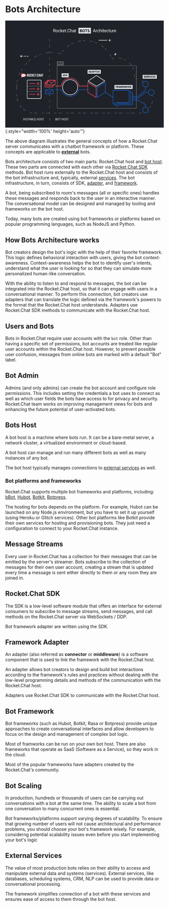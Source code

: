 # Bots Architecture

![Bots Architecture Diagram](./diagram.png){:style="width='100%' height='auto'"}

The above diagram illustrates the general concepts of how a Rocket.Chat server
communicates with a chatbot framework or platform. These concepts are applicable
to [**external**](../) bots.

Bots architecture consists of two main parts: Rocket.Chat host and [bot host](#bots-host).
These two parts are connected with each other via [Rocket Chat SDK](#rocketchat-sdk) methods.
Bot host runs externally to the Rocket.Chat host and consists of the bot infrastructure and,
typically, external [services](#external-services). The bot infrastructure, in turn,
consists of SDK, [adapter](#framework-adapter), and [framework](#bot-framework).

A bot, being subscribed to room's messages (all or specific ones) handles these
messages and responds back to the user in an interactive manner. The conversational model
can be designed and managed by tooling and frameworks on the bot host.

Today, many bots are created using bot frameworks or platforms based on popular programming
languages, such as NodeJS and Python.

## How Bots Architecture works

Bot creators design the bot's logic with the help of their favorite framework.
This logic defines behavioral interaction with users, giving the bot context-awareness.
Context-awareness helps the bot to identify user's intents, understand what the user is
looking for so that they can simulate more personalized human-like conversation.

With the ability to listen to and respond to messages, the bot can be integrated into
the Rocket.Chat host, so that it can engage with users in a conversational manner. To perform
this connection, bot creators use adapters that can translate the logic defined via the
framework's powers to the format that the Rocket.Chat host understands. Adapters use
Rocket.Chat SDK methods to communicate with the Rocket.Chat host.

## Users and Bots

Bots in Rocket.Chat require user accounts with the `bot` role. Other than having
a specific set of permissions, bot accounts are treated like regular user accounts
within the Rocket.Chat host. However, to prevent possible user confusion, messages
from online bots are marked with a default "Bot" label.

## Bot Admin

Admins (and only admins) can create the bot account and configure role
permissions. This includes setting the credentials a bot uses to connect
as well as which user fields the bots have access to for privacy and security.
Rocket.Chat team works on improving management views for bots and enhancing
the future potential of user-activated bots.

## Bots Host

A bot host is a machine where bots run. It can be a bare-metal server, a network
cluster, a virtualized environment or cloud-based.

A bot host can manage and run many different bots as well as many instances of any bot.

The bot host typically manages connections to [external services](#external-services)
as well.

### Bot platforms and frameworks

Rocket.Chat supports multiple bot frameworks and platforms, including:
[bBot](http://bbot.chat/),
[Hubot](https://hubot.github.com/),
[Botkit](https://botkit.ai/),
[Botpress](https://botpress.io/).

The hosting for bots depends on the platform. For example, Hubot can be launched on any
Node.js environment, but you have to set it up yourself (using Heroku or Glitch services).
Other bot platforms like Botkit provide their own services for hosting and provisioning bots.
They just need a configuration to connect to your Rocket.Chat instance.

## Message Streams

Every user in Rocket.Chat has a collection for their messages that can be
emitted by the server's streamer. Bots subscribe to the collection of messages
for their own user account, creating a stream that is updated every time a
message is sent either directly to them or any room they are joined in.

## Rocket.Chat SDK

The SDK is a low-level software module that offers an interface for external
consumers to subscribe to message streams, send messages, and call methods on the
Rocket.Chat server via WebSockets / DDP.

Bot framework adapter are written using the SDK.

## Framework Adapter

An adapter (also referred as **connector** or **middleware**) is a software component
that is used to link the framework with the Rocket.Chat host.

An adapter allows bot creators to design and build bot interactions according to the
framework's rules and practices without dealing with the low-level programming
details and methods of the communication with the Rocket.Chat host.

Adapters use Rocket.Chat SDK to communicate with the Rocket.Chat host.

## Bot Framework

Bot frameworks (such as Hubot, Botkit, Rasa or Botpress) provide unique
approaches to create conversational interfaces and allow developers
to focus on the design and management of complex bot logic.

Most of framworks can be run on your own bot host. There are also frameworks
that operate as SaaS (Software as a Service), so they work in the cloud.

Most of the popular frameworks have adapters created by the Rocket.Chat's community.

## Bot Scaling

In production, hundreds or thousands of users can be carrying out conversations with a bot
at the same time. The ability to scale a bot from one conversation to many concurrent ones
is essential.

Bot frameworks/platforms support varying degrees of scalability. To ensure that growing number
of users will not cause architectural and performance problems, you should choose your bot's
framework wisely. For example, considerng potential scalability issues even before you start
implementing your bot's logic

## External Services

The value of most production bots relies on their ability to access and manipulate external
data and systems (services). External services, like databases, scheduling systems, CRM, NLP
can be used to provide data or conversational processing.

The framework simplifies connection of a bot with these services and ensures ease of access to
them through the bot host.